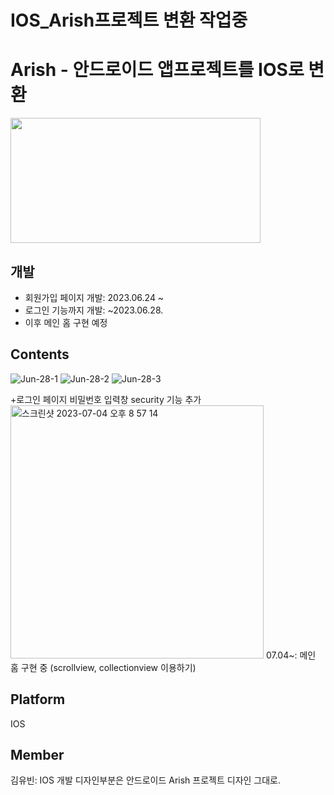 # IOS_Arish프로젝트 변환 작업중
# Arish - 안드로이드 앱프로젝트를 IOS로 변환

<img src="https://user-images.githubusercontent.com/118662365/222961877-071dbd3e-5ece-44e1-88f8-da34470744d3.svg" width="400" height="200"/>

## 개발
- 회원가입 페이지 개발: 2023.06.24 ~
- 로그인 기능까지 개발: ~2023.06.28.
- 이후 메인 홈 구현 예정
## Contents
![Jun-28-1](https://github.com/beenyu0403/IOS_Arish/assets/118662365/403c1fd6-a5c2-4618-bd40-574705df8544)
![Jun-28-2](https://github.com/beenyu0403/IOS_Arish/assets/118662365/57bbcfb1-33e4-4cda-81be-27b559bf4b0c)
![Jun-28-3](https://github.com/beenyu0403/IOS_Arish/assets/118662365/b8ef487b-1dce-41b1-b52a-6754efe2e97f)


+로그인 페이지 비밀번호 입력창 security 기능 추가
<img width="405" alt="스크린샷 2023-07-04 오후 8 57 14" src="https://github.com/beenyu0403/IOS_Arish/assets/118662365/38a7f20b-015e-4a03-92f0-ee88f8b91a87">
07.04~: 메인 홈 구현 중 (scrollview, collectionview 이용하기)

## Platform
IOS

## Member
김유빈: IOS 개발
디자인부분은 안드로이드 Arish 프로젝트 디자인 그대로.
